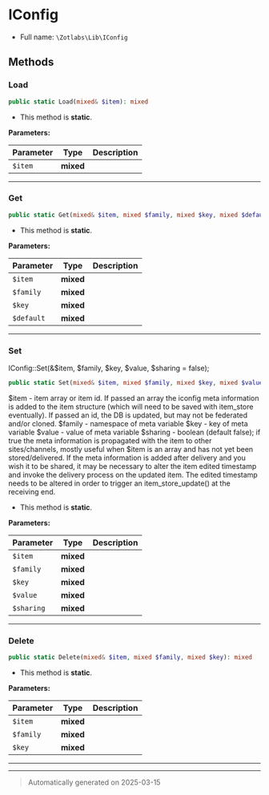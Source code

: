 
# IConfig





* Full name: `\Zotlabs\Lib\IConfig`




## Methods


### Load



```php
public static Load(mixed& $item): mixed
```



* This method is **static**.




**Parameters:**

| Parameter | Type | Description |
|-----------|------|-------------|
| `$item` | **mixed** |  |





***

### Get



```php
public static Get(mixed& $item, mixed $family, mixed $key, mixed $default = false): mixed
```



* This method is **static**.




**Parameters:**

| Parameter | Type | Description |
|-----------|------|-------------|
| `$item` | **mixed** |  |
| `$family` | **mixed** |  |
| `$key` | **mixed** |  |
| `$default` | **mixed** |  |





***

### Set

IConfig::Set(&$item, $family, $key, $value, $sharing = false);

```php
public static Set(mixed& $item, mixed $family, mixed $key, mixed $value, mixed $sharing = false): mixed
```

$item - item array or item id. If passed an array the iconfig meta information is
   added to the item structure (which will need to be saved with item_store eventually).
   If passed an id, the DB is updated, but may not be federated and/or cloned.
$family - namespace of meta variable
$key - key of meta variable
$value - value of meta variable
$sharing - boolean (default false); if true the meta information is propagated with the item
  to other sites/channels, mostly useful when $item is an array and has not yet been stored/delivered.
  If the meta information is added after delivery and you wish it to be shared, it may be necessary to
  alter the item edited timestamp and invoke the delivery process on the updated item. The edited
  timestamp needs to be altered in order to trigger an item_store_update() at the receiving end.

* This method is **static**.




**Parameters:**

| Parameter | Type | Description |
|-----------|------|-------------|
| `$item` | **mixed** |  |
| `$family` | **mixed** |  |
| `$key` | **mixed** |  |
| `$value` | **mixed** |  |
| `$sharing` | **mixed** |  |





***

### Delete



```php
public static Delete(mixed& $item, mixed $family, mixed $key): mixed
```



* This method is **static**.




**Parameters:**

| Parameter | Type | Description |
|-----------|------|-------------|
| `$item` | **mixed** |  |
| `$family` | **mixed** |  |
| `$key` | **mixed** |  |





***


***
> Automatically generated on 2025-03-15
